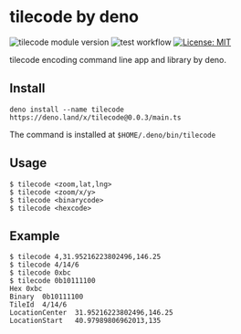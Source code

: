# tilecode by deno

![tilecode module version](https://shield.deno.dev/x/tilecode)
![test workflow](https://github.com/mattak/tilecode-deno/actions/workflows/test.yml/badge.svg)
[![License: MIT](https://img.shields.io/badge/License-MIT-yellow.svg)](https://opensource.org/licenses/MIT)

tilecode encoding command line app and library by deno.

## Install

```shell
deno install --name tilecode https://deno.land/x/tilecode@0.0.3/main.ts
```

The command is installed at `$HOME/.deno/bin/tilecode`

## Usage

```shell
$ tilecode <zoom,lat,lng>
$ tilecode <zoom/x/y>
$ tilecode <binarycode>
$ tilecode <hexcode>
```

## Example

```shell
$ tilecode 4,31.95216223802496,146.25
$ tilecode 4/14/6
$ tilecode 0xbc
$ tilecode 0b10111100
Hex	0xbc
Binary	0b10111100
TileId	4/14/6
LocationCenter	31.95216223802496,146.25
LocationStart	40.97989806962013,135
```
